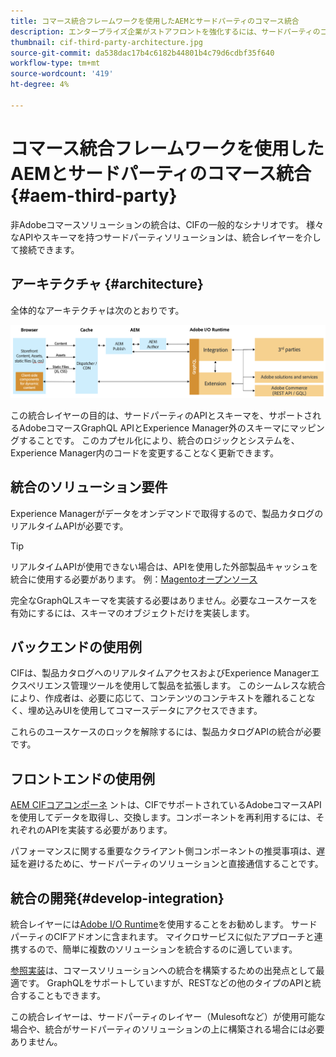 ```yaml
---
title: コマース統合フレームワークを使用したAEMとサードパーティのコマース統合
description: エンタープライズ企業がストアフロントを強化するには、サードパーティのコマースソリューションが追加で必要になる場合があります。 このような統合シナリオでコマース統合フレームワーク(CIF)を使用して、I/O Runtimeを使用してサードパーティのコマースソリューションをAdobe Experience Managerに接続できます。
thumbnail: cif-third-party-architecture.jpg
source-git-commit: da538dac17b4c6182b44801b4c79d6cdbf35f640
workflow-type: tm+mt
source-wordcount: '419'
ht-degree: 4%

---
```


# コマース統合フレームワークを使用したAEMとサードパーティのコマース統合{#aem-third-party}

非Adobeコマースソリューションの統合は、CIFの一般的なシナリオです。 様々なAPIやスキーマを持つサードパーティソリューションは、統合レイヤーを介して接続できます。

## アーキテクチャ {#architecture}

全体的なアーキテクチャは次のとおりです。

![AEM非Magento/サードパーティアーキテクチャの概要](../assets//AEM_nonMagento_Architecture.png)

この統合レイヤーの目的は、サードパーティのAPIとスキーマを、サポートされるAdobeコマースGraphQL APIとExperience Manager外のスキーマにマッピングすることです。 このカプセル化により、統合のロジックとシステムを、Experience Manager内のコードを変更することなく更新できます。

## 統合のソリューション要件

Experience Managerがデータをオンデマンドで取得するので、製品カタログのリアルタイムAPIが必要です。

>[!TIP]
>
>リアルタイムAPIが使用できない場合は、APIを使用した外部製品キャッシュを統合に使用する必要があります。 例：[Magentoオープンソース](https://magento.com/products/magento-open-source)

完全なGraphQLスキーマを実装する必要はありません。必要なユースケースを有効にするには、スキーマのオブジェクトだけを実装します。

## バックエンドの使用例

CIFは、製品カタログへのリアルタイムアクセスおよびExperience Managerエクスペリエンス管理ツールを使用して製品を拡張します。 このシームレスな統合により、作成者は、必要に応じて、コンテンツのコンテキストを離れることなく、埋め込みUIを使用してコマースデータにアクセスできます。

これらのユースケースのロックを解除するには、製品カタログAPIの統合が必要です。

## フロントエンドの使用例

[AEM CIFコアコンポーネ](https://github.com/adobe/aem-core-cif-components) ントは、CIFでサポートされているAdobeコマースAPIを使用してデータを取得し、交換します。コンポーネントを再利用するには、それぞれのAPIを実装する必要があります。

パフォーマンスに関する重要なクライアント側コンポーネントの推奨事項は、遅延を避けるために、サードパーティのソリューションと直接通信することです。

## 統合の開発{#develop-integration}

統合レイヤーには[Adobe I/O Runtime](https://www.adobe.io/apis/experienceplatform/runtime.html)を使用することをお勧めします。 サードパーティのCIFアドオンに含まれます。 マイクロサービスに似たアプローチと連携するので、簡単に複数のソリューションを統合するのに適しています。

[参照実装](https://github.com/adobe/commerce-cif-graphql-integration-reference)は、コマースソリューションへの統合を構築するための出発点として最適です。 GraphQLをサポートしていますが、RESTなどの他のタイプのAPIと統合することもできます。

この統合レイヤーは、サードパーティのレイヤー（Mulesoftなど）が使用可能な場合や、統合がサードパーティのソリューションの上に構築される場合には必要ありません。
